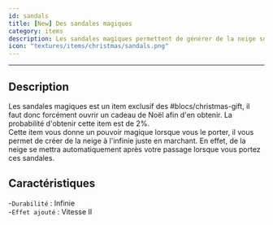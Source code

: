 ```yaml
---
id: sandals
title: [New] Des sandales magiques
category: items
description: Les sandales magiques permettent de générer de la neige sous vos pas.
icon: "textures/items/christmas/sandals.png"
---
```

___
## Description

Les sandales magiques est un item exclusif des #blocs/christmas-gift, il faut donc forcément ouvrir un cadeau de Noël afin d'en obtenir. La probabilité d'obtenir cette item est de 2%.  
Cette item vous donne un pouvoir magique lorsque vous le porter, il vous permet de créer de la neige à l'infinie juste en marchant. En effet, de la neige se mettra automatiquement après votre passage lorsque vous portez ces sandales.

## Caractéristiques 

-``Durabilité`` : Infinie   
-``Effet ajouté`` : Vitesse II
